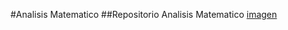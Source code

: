 #Analisis Matematico
##Repositorio Analisis Matematico
[imagen](http://4.bp.blogspot.com/-rdNWiXhflFc/ToXUtzCC_lI/AAAAAAAACGU/PGI6VOkuR9o/s1600/newton2.gif)

